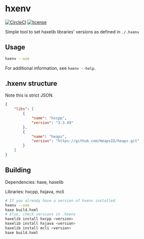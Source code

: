 # hxenv

[![CircleCI](https://circleci.com/gh/xolan/hxenv.svg?style=svg)](https://circleci.com/gh/xolan/hxenv)
[![license](https://img.shields.io/github/license/mashape/apistatus.svg)]()

Simple tool to set haxelib libraries' versions as defined in `./.hxenv`

## Usage

```bash
hxenv --use
```

For additional information, see `hxenv --help`.

## .hxenv structure

Note this is strict JSON.

```json
{
    "libs": [
        {
            "name": "hxcpp",
            "version": "3.3.49"
        },
        {
            "name": "heaps",
            "version": "https://github.com/HeapsIO/heaps.git"
        }
    ]
}
```

## Building

Dependencies: haxe, haxelib

Libraries: hxcpp, hxjava, mcli

```bash
# If you already have a version of hxenv installed
hxenv --use
haxe build.hxml
# Else, check versions in .hxenv
haxelib install hxcpp <version>
haxelib install hxjava <version>
haxelib install mcli <version>
haxe build.hxml
```